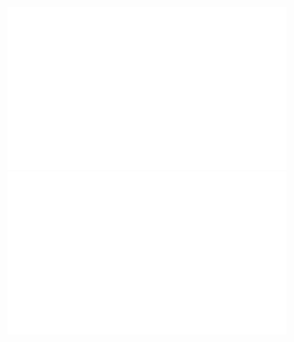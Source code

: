 ![](https://raw.githubusercontent.com/COMP-HACK/github-stats/master/generated/overview.svg#gh-dark-mode-only)
![](https://raw.githubusercontent.com/COMP-HACK/github-stats/master/generated/overview.svg#gh-light-mode-only)
